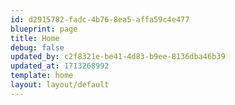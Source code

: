 ```yaml
---
id: d2915782-fadc-4b76-8ea5-affa59c4e477
blueprint: page
title: Home
debug: false
updated_by: c2f8321e-be41-4d83-b9ee-8136dba46b39
updated_at: 1713268992
template: home
layout: layout/default
---
```

